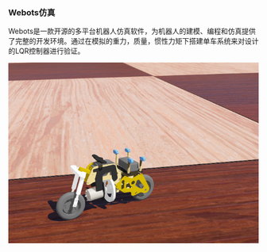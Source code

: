 ### Webots仿真

Webots是一款开源的多平台机器人仿真软件，为机器人的建模、编程和仿真提供了完整的开发环境。通过在模拟的重力，质量，惯性力矩下搭建单车系统来对设计的LQR控制器进行验证。

![image-20220530020248302](doc\image-20220530020248302.png)
